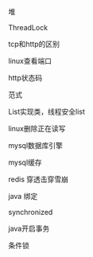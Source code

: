 堆

ThreadLock

tcp和http的区别

linux查看端口

http状态码

范式

List实现类，线程安全list

linux删除正在读写

mysql数据库引擎

mysql缓存

redis 穿透击穿雪崩

java 绑定

synchronized

java开启事务

条件锁